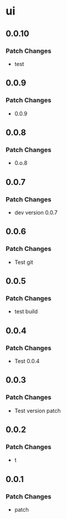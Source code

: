 # ui

## 0.0.10

### Patch Changes

- test

## 0.0.9

### Patch Changes

- 0.0.9

## 0.0.8

### Patch Changes

- 0.o.8

## 0.0.7

### Patch Changes

- dev version 0.0.7

## 0.0.6

### Patch Changes

- Test git

## 0.0.5

### Patch Changes

- test build

## 0.0.4

### Patch Changes

- Test 0.0.4

## 0.0.3

### Patch Changes

- Test version patch

## 0.0.2

### Patch Changes

- t

## 0.0.1

### Patch Changes

- patch
